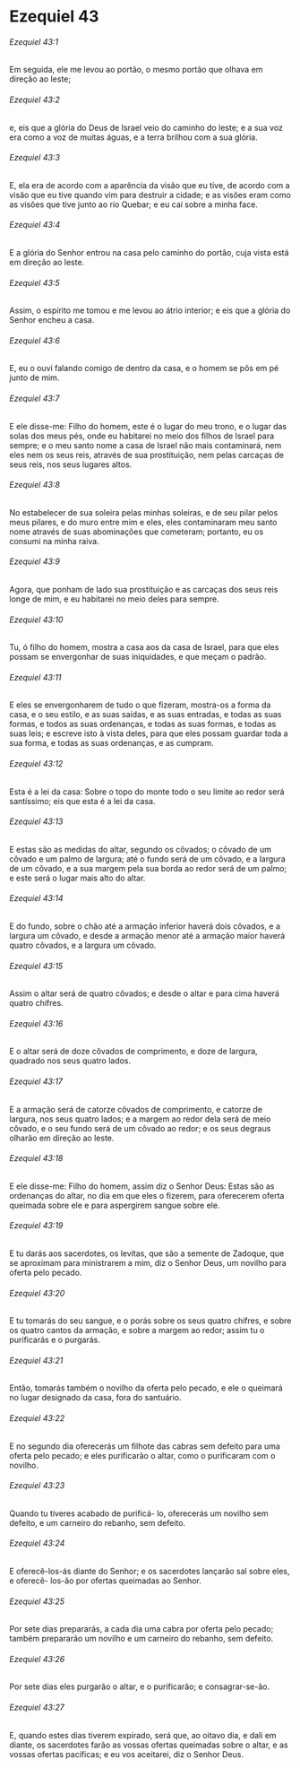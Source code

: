 # Ezequiel 43

###### Ezequiel 43:1

Em seguida, ele me levou ao portão, o mesmo portão que olhava em direção ao leste;

###### Ezequiel 43:2

e, eis que a glória do Deus de Israel veio do caminho do leste; e a sua voz era como a voz de muitas águas, e a terra brilhou com a sua glória.

###### Ezequiel 43:3

E, ela era de acordo com a aparência da visão que eu tive, de acordo com a visão que eu tive quando vim para destruir a cidade; e as visões eram como as visões que tive junto ao rio Quebar; e eu caí sobre a minha face.

###### Ezequiel 43:4

E a glória do Senhor entrou na casa pelo caminho do portão, cuja vista está em direção ao leste.

###### Ezequiel 43:5

Assim, o espírito me tomou e me levou ao átrio interior; e eis que a glória do Senhor encheu a casa.

###### Ezequiel 43:6

E, eu o ouvi falando comigo de dentro da casa, e o homem se pôs em pé junto de mim.

###### Ezequiel 43:7

E ele disse-me: Filho do homem, este é o lugar do meu trono, e o lugar das solas dos meus pés, onde eu habitarei no meio dos filhos de Israel para sempre; e o meu santo nome a casa de Israel não mais contaminará, nem eles nem os seus reis, através de sua prostituição, nem pelas carcaças de seus reis, nos seus lugares altos.

###### Ezequiel 43:8

No estabelecer de sua soleira pelas minhas soleiras, e de seu pilar pelos meus pilares, e do muro entre mim e eles, eles contaminaram meu santo nome através de suas abominações que cometeram; portanto, eu os consumi na minha raiva.

###### Ezequiel 43:9

Agora, que ponham de lado sua prostituição e as carcaças dos seus reis longe de mim, e eu habitarei no meio deles para sempre.

###### Ezequiel 43:10

Tu, ó filho do homem, mostra a casa aos da casa de Israel, para que eles possam se envergonhar de suas iniquidades, e que meçam o padrão.

###### Ezequiel 43:11

E eles se envergonharem de tudo o que fizeram, mostra-os a forma da casa, e o seu estilo, e as suas saídas, e as suas entradas, e todas as suas formas, e todos as suas ordenanças, e todas as suas formas, e todas as suas leis; e escreve isto à vista deles, para que eles possam guardar toda a sua forma, e todas as suas ordenanças, e as cumpram.

###### Ezequiel 43:12

Esta é a lei da casa: Sobre o topo do monte todo o seu limite ao redor será santíssimo; eis que esta é a lei da casa.

###### Ezequiel 43:13

E estas são as medidas do altar, segundo os côvados; o côvado de um côvado e um palmo de largura; até o fundo será de um côvado, e a largura de um côvado, e a sua margem pela sua borda ao redor será de um palmo; e este será o lugar mais alto do altar.

###### Ezequiel 43:14

E do fundo, sobre o chão até a armação inferior haverá dois côvados, e a largura um côvado, e desde a armação menor até a armação maior haverá quatro côvados, e a largura um côvado.

###### Ezequiel 43:15

Assim o altar será de quatro côvados; e desde o altar e para cima haverá quatro chifres.

###### Ezequiel 43:16

E o altar será de doze côvados de comprimento, e doze de largura, quadrado nos seus quatro lados.

###### Ezequiel 43:17

E a armação será de catorze côvados de comprimento, e catorze de largura, nos seus quatro lados; e a margem ao redor dela será de meio côvado, e o seu fundo será de um côvado ao redor; e os seus degraus olharão em direção ao leste.

###### Ezequiel 43:18

E ele disse-me: Filho do homem, assim diz o Senhor Deus: Estas são as ordenanças do altar, no dia em que eles o fizerem, para oferecerem oferta queimada sobre ele e para aspergirem sangue sobre ele.

###### Ezequiel 43:19

E tu darás aos sacerdotes, os levitas, que são a semente de Zadoque, que se aproximam para ministrarem a mim, diz o Senhor Deus, um novilho para oferta pelo pecado.

###### Ezequiel 43:20

E tu tomarás do seu sangue, e o porás sobre os seus quatro chifres, e sobre os quatro cantos da armação, e sobre a margem ao redor; assim tu o purificarás e o purgarás.

###### Ezequiel 43:21

Então, tomarás também o novilho da oferta pelo pecado, e ele o queimará no lugar designado da casa, fora do santuário.

###### Ezequiel 43:22

E no segundo dia oferecerás um filhote das cabras sem defeito para uma oferta pelo pecado; e eles purificarão o altar, como o purificaram com o novilho.

###### Ezequiel 43:23

Quando tu tiveres acabado de purificá- lo, oferecerás um novilho sem defeito, e um carneiro do rebanho, sem defeito.

###### Ezequiel 43:24

E oferecê-los-ás diante do Senhor; e os sacerdotes lançarão sal sobre eles, e oferecê- los-ão por ofertas queimadas ao Senhor.

###### Ezequiel 43:25

Por sete dias prepararás, a cada dia uma cabra por oferta pelo pecado; também prepararão um novilho e um carneiro do rebanho, sem defeito.

###### Ezequiel 43:26

Por sete dias eles purgarão o altar, e o purificarão; e consagrar-se-ão.

###### Ezequiel 43:27

E, quando estes dias tiverem expirado, será que, ao oitavo dia, e dali em diante, os sacerdotes farão as vossas ofertas queimadas sobre o altar, e as vossas ofertas pacíficas; e eu vos aceitarei, diz o Senhor Deus.


